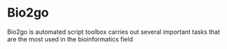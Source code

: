 # Bio2go
Bio2go is automated script toolbox carries out several important tasks that are the most used in the bioinformatics field
